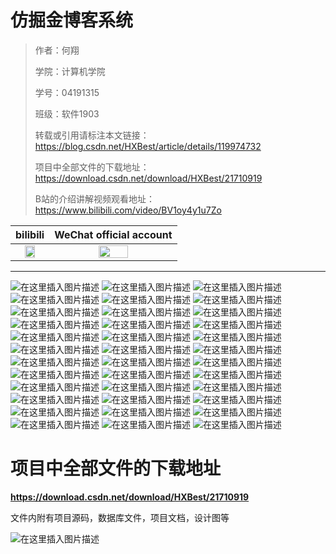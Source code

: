 # 仿掘金博客系统

> 作者：何翔
>
> 学院：计算机学院
>
> 学号：04191315
>
> 班级：软件1903
>
> 转载或引用请标注本文链接：https://blog.csdn.net/HXBest/article/details/119974732
>
> 项目中全部文件的下载地址：https://download.csdn.net/download/HXBest/21710919
>
> B站的介绍讲解视频观看地址：https://www.bilibili.com/video/BV1oy4y1u7Zo
>
|                           bilibili                           |                   WeChat official account                    |
| :----------------------------------------------------------: | :----------------------------------------------------------: |
| <img width="60%" src="https://img-blog.csdnimg.cn/img_convert/96321ca49ce798da3095c0cb4c2bcafa.png"> | <img width="50%" src="https://img-blog.csdnimg.cn/img_convert/4488f9f9de1c18bb21c82f5657598d0d.png"> |

------

![在这里插入图片描述](https://img-blog.csdnimg.cn/eccae525cc0943dca33ea50fe1669ae7.jpg)
![在这里插入图片描述](https://img-blog.csdnimg.cn/62c8245bbe2a44c6b903348ebe90465b.jpg)
![在这里插入图片描述](https://img-blog.csdnimg.cn/632c6bb98abb4b66b9074acf9a64fa3c.jpg)
![在这里插入图片描述](https://img-blog.csdnimg.cn/4222ce1175634f2f90e67396c86dc77c.jpg)
![在这里插入图片描述](https://img-blog.csdnimg.cn/69b70864592a44ab8a480126949f2055.jpg)
![在这里插入图片描述](https://img-blog.csdnimg.cn/ca6e738214754f5c9497208d9d3d1b4a.jpg)
![在这里插入图片描述](https://img-blog.csdnimg.cn/20988f2cb2314199bf0fae112a92c421.jpg)
![在这里插入图片描述](https://img-blog.csdnimg.cn/a82a3b55f8344581907a85c0bd4ce399.jpg)
![在这里插入图片描述](https://img-blog.csdnimg.cn/28373cfff3f44e5c984eaec5bbdfb420.jpg)
![在这里插入图片描述](https://img-blog.csdnimg.cn/194cdea0cc7e4e5eaa725506bd8bf16b.jpg)
![在这里插入图片描述](https://img-blog.csdnimg.cn/87f89bf40d30410ab5e8811b549da0ba.jpg)
![在这里插入图片描述](https://img-blog.csdnimg.cn/f98387c05eb44f9481d24450a89e77ce.jpg)
![在这里插入图片描述](https://img-blog.csdnimg.cn/e685287d67a84283aaf7b833e9f85c09.jpg)
![在这里插入图片描述](https://img-blog.csdnimg.cn/a821cf4da21b447a9220b43f7afb8d84.jpg)
![在这里插入图片描述](https://img-blog.csdnimg.cn/6e738bd8474240c59391638f11e96af9.jpg)
![在这里插入图片描述](https://img-blog.csdnimg.cn/cc6d8c60cef44657a09eb04ffcfac1ee.jpg)
![在这里插入图片描述](https://img-blog.csdnimg.cn/7bdc59338ccc47c1901dc7a79c1f4a76.jpg)
![在这里插入图片描述](https://img-blog.csdnimg.cn/059796ad23c64f43a6ed9cccf6165788.jpg)
![在这里插入图片描述](https://img-blog.csdnimg.cn/f75a57dc4b4c4eebaf3aaa02a75707be.jpg)
![在这里插入图片描述](https://img-blog.csdnimg.cn/342559665db7498e940288a7d13b47e3.jpg)
![在这里插入图片描述](https://img-blog.csdnimg.cn/090a57a11be3495d83072ac791d79fc0.jpg)
![在这里插入图片描述](https://img-blog.csdnimg.cn/e4388d85d38341648b75e491640d52f3.jpg)
![在这里插入图片描述](https://img-blog.csdnimg.cn/2633060be66948dca5a176b828831cb3.jpg)
![在这里插入图片描述](https://img-blog.csdnimg.cn/cdaa5122a80d4153a91a6ec30f184bab.jpg)
![在这里插入图片描述](https://img-blog.csdnimg.cn/b32baf9e82054a79a8554786dfcaef9d.jpg)
![在这里插入图片描述](https://img-blog.csdnimg.cn/7fc22fa6804248e794ae4ff81e51dec2.jpg)
![在这里插入图片描述](https://img-blog.csdnimg.cn/72081b3c2cc64b87983889595f04ed4c.jpg)
![在这里插入图片描述](https://img-blog.csdnimg.cn/9425edd7818542ed83127018506d620d.jpg)
![在这里插入图片描述](https://img-blog.csdnimg.cn/29e907aad6914c45a1b14b720dc213e4.jpg)
![在这里插入图片描述](https://img-blog.csdnimg.cn/8c24fd3734bc4bf38be08b6a55db8395.jpg)
![在这里插入图片描述](https://img-blog.csdnimg.cn/6669d44fe52040d6a1e5c9febe225883.jpg)
![在这里插入图片描述](https://img-blog.csdnimg.cn/f6c6771ff77640bd9efa594ea494ae14.jpg)
![在这里插入图片描述](https://img-blog.csdnimg.cn/4094a0fc8801418fa2a5250c72e0a7cc.jpg)
![在这里插入图片描述](https://img-blog.csdnimg.cn/986f78c5515d4f0cafde5bf85616bdef.jpg)
![在这里插入图片描述](https://img-blog.csdnimg.cn/46d54f85e87f4549aa4de3a8bdbf5af2.jpg)
![在这里插入图片描述](https://img-blog.csdnimg.cn/dd79e5627ce546fdb9abcf98e86ea6eb.jpg)

# 项目中全部文件的下载地址

**https://download.csdn.net/download/HXBest/21710919**

文件内附有项目源码，数据库文件，项目文档，设计图等

![在这里插入图片描述](https://img-blog.csdnimg.cn/4247ebaa2f374d73bf03fe41e5599cad.png)

